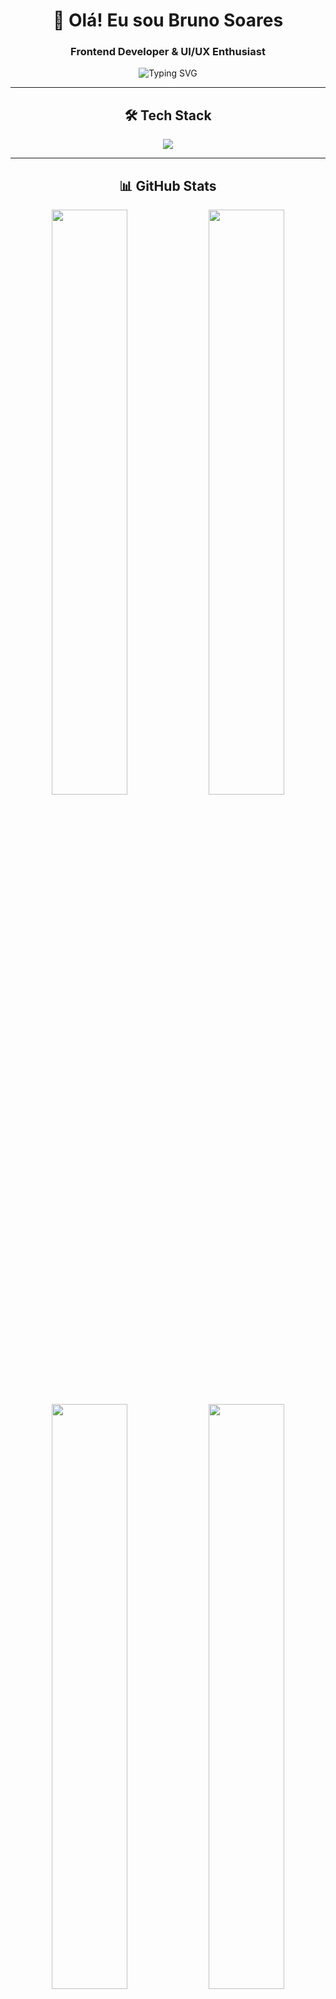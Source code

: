 <div align="center">
  
# 🚀 Olá! Eu sou Bruno Soares
### Frontend Developer & UI/UX Enthusiast

<img src="https://readme-typing-svg.herokuapp.com?font=Fira+Code&size=22&duration=3000&pause=1000&color=00D9FF&center=true&vCenter=true&width=435&lines=Frontend+Developer;React+%7C+Vue+%7C+Angular;UI%2FUX+Designer;Always+learning+new+things" alt="Typing SVG" />

</div>

---

<div align="center">

## 🛠️ **Tech Stack**

<img src="https://skillicons.dev/icons?i=html,css,js,ts,react,vue,angular,nodejs,sass,tailwind,figma,photoshop&theme=dark" />

</div>

---

<div align="center">

## 📊 **GitHub Stats**

<img width="49%" src="https://github-readme-stats.vercel.app/api?username=Brun05ouza&show_icons=true&theme=tokyonight&hide_border=true&count_private=true" />
<img width="49%" src="https://github-readme-streak-stats.herokuapp.com/?user=Brun05ouza&theme=tokyonight&hide_border=true" />

<img width="49%" src="https://github-readme-stats.vercel.app/api/top-langs/?username=Brun05ouza&layout=compact&theme=tokyonight&hide_border=true" />
<img width="49%" src="https://github-readme-activity-graph.vercel.app/graph?username=Brun05ouza&theme=tokyo-night&hide_border=true&area=true" />

</div>

---

<div align="center">

## 🎨 **Frontend Projects**

<table>
<tr>
<td width="50%">

### 🌟 **E-commerce Platform**
[![Readme Card](https://github-readme-stats.vercel.app/api/pin/?username=Brun05ouza&repo=NOME_DO_REPO&theme=tokyonight&hide_border=true)](https://github.com/SEU_USERNAME/NOME_DO_REPO)

**Tech:** React, TypeScript, Styled Components
- 🛒 Carrinho dinâmico
- 💳 Integração de pagamento
- 📱 Design responsivo

</td>
<td width="50%">

### 🎯 **Dashboard Analytics**
[![Readme Card](https://github-readme-stats.vercel.app/api/pin/?username=Brun05ouza&repo=NOME_DO_REPO2&theme=tokyonight&hide_border=true)](https://github.com/SEU_USERNAME/NOME_DO_REPO2)

**Tech:** Vue.js, Chart.js, Vuetify
- 📈 Gráficos interativos
- 🔄 Dados em tempo real
- 🎨 UI moderna

</td>
</tr>
</table>

</div>

---

<div align="center">

## 🎭 **Skills & Tools**

<details>
<summary>🎨 <b>Frontend Technologies</b></summary>
<br>

![HTML5](https://img.shields.io/badge/HTML5-E34F26?style=for-the-badge&logo=html5&logoColor=white)
![CSS3](https://img.shields.io/badge/CSS3-1572B6?style=for-the-badge&logo=css3&logoColor=white)
![JavaScript](https://img.shields.io/badge/JavaScript-F7DF1E?style=for-the-badge&logo=javascript&logoColor=black)
![TypeScript](https://img.shields.io/badge/TypeScript-007ACC?style=for-the-badge&logo=typescript&logoColor=white)
![React](https://img.shields.io/badge/React-20232A?style=for-the-badge&logo=react&logoColor=61DAFB)
![Vue.js](https://img.shields.io/badge/Vue.js-35495E?style=for-the-badge&logo=vue.js&logoColor=4FC08D)
![Angular](https://img.shields.io/badge/Angular-DD0031?style=for-the-badge&logo=angular&logoColor=white)

</details>

<details>
<summary>🎯 <b>Styling & Design</b></summary>
<br>

![Sass](https://img.shields.io/badge/Sass-CC6699?style=for-the-badge&logo=sass&logoColor=white)
![Tailwind CSS](https://img.shields.io/badge/Tailwind_CSS-38B2AC?style=for-the-badge&logo=tailwind-css&logoColor=white)
![Styled Components](https://img.shields.io/badge/styled--components-DB7093?style=for-the-badge&logo=styled-components&logoColor=white)
![Figma](https://img.shields.io/badge/Figma-F24E1E?style=for-the-badge&logo=figma&logoColor=white)
![Adobe XD](https://img.shields.io/badge/Adobe%20XD-470137?style=for-the-badge&logo=Adobe%20XD&logoColor=#FF61F6)

</details>

<details>
<summary>⚡ <b>Tools & Workflow</b></summary>
<br>

![Git](https://img.shields.io/badge/Git-F05032?style=for-the-badge&logo=git&logoColor=white)
![Webpack](https://img.shields.io/badge/Webpack-8DD6F9?style=for-the-badge&logo=webpack&logoColor=black)
![Vite](https://img.shields.io/badge/Vite-B73BFE?style=for-the-badge&logo=vite&logoColor=FFD62E)
![NPM](https://img.shields.io/badge/NPM-CB3837?style=for-the-badge&logo=npm&logoColor=white)

</details>

</div>

---

<div align="center">

## 🏆 **GitHub Trophies**

<img src="https://github-profile-trophy.vercel.app/?username=Brun05ouza&theme=tokyonight&no-frame=true&row=1&column=7" />

</div>

---

<div align="center">

## 🐍 **Contribution Snake**

<img src="https://raw.githubusercontent.com/Brun05ouza/Brun05ouza/output/github-contribution-grid-snake-dark.svg" />

</div>

---

<div align="center">

## 📫 **Vamos Conectar?**

<a href="https://linkedin.com/in/SEU_LINKEDIN">
  <img src="https://img.shields.io/badge/LinkedIn-0077B5?style=for-the-badge&logo=linkedin&logoColor=white" />
</a>
<a href="https://twitter.com/SEU_TWITTER">
  <img src="https://img.shields.io/badge/Twitter-1DA1F2?style=for-the-badge&logo=twitter&logoColor=white" />
</a>
<a href="mailto:SEU_EMAIL@gmail.com">
  <img src="https://img.shields.io/badge/Gmail-D14836?style=for-the-badge&logo=gmail&logoColor=white" />
</a>
<a href="https://SEU_PORTFOLIO.com">
  <img src="https://img.shields.io/badge/Portfolio-000000?style=for-the-badge&logo=About.me&logoColor=white" />
</a>

</div>

---

<div align="center">

### 💭 **Quote of the Day**
<img src="https://quotes-github-readme.vercel.app/api?type=horizontal&theme=tokyonight" />

</div>

---

<div align="center">

**⭐ From [Brun05ouza](https://github.com/Brun05ouza)**

<img src="https://komarev.com/ghpvc/?username=Brun05ouza&color=blueviolet&style=for-the-badge" />

</div>
